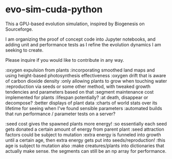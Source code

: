 # evo-sim-cuda-python

This a GPU-based evolution simulation, inspired by Biogenesis on Sourceforge.

I am organizing the proof of concept code into Jupyter notebooks, and adding unit and performance tests as I refine the evolution dynamics I am seeking to create.

Please inquire if you would like to contribute in any way.

:oxygen expulsion from plants
:incorporating smoothed land maps and using height-based photosynthesis effectiveness
:oxygen drift that is aware of carbon dioxide density
:only allowing plants to grow when touching water
:reproduction via seeds or some other method, with tweaked growth tendencies and parameters based on that
:segment maintenance cost implemented for plants
:lifespan potentially?
:at death, disappear or decompose?
:better displays of plant data
:charts of world stats over its lifetime for seeing when I've found sensible parameters
:automated builds that run performance / parameter tests on a server?

:seed cost gives the spawned plants more energy! 
    :so essentially each seed gets donated a certain amount of energy from parent plant
    :seed attraction factors could be subject to mutation
:extra energy is funneled into growth until a certain age, then extra energy gets put into seeds/reproduction!
    :this age is subject to mutation also
:make creatures/plants into dictionaries that actually make sense. the segments can still be an np array for performance.
